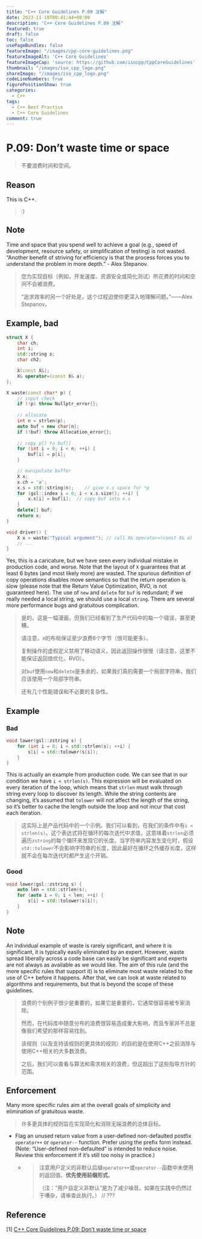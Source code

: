 ```yaml
---
title: "C++ Core Guidelines P.09 注解"
date: 2023-11-18T00:41:44+08:00
description: "C++ Core Guidelines P.09 注解"
featured: true
draft: false
toc: false
usePageBundles: false
featureImage: "/images/cpp-core-guidelines.png"
featureImageAlt: 'C++ Core Guidelines'
featureImageCap: 'source: https://github.com/isocpp/CppCoreGuidelines'
thumbnail: "/images/iso_cpp_logo.png"
shareImage: "/images/iso_cpp_logo.png"
codeLineNumbers: true
figurePositionShow: true
categories:
  - C++
tags:
  - C++ Best Practice
  - C++ Core Guidelines
comment: true
---
```


# P.09: Don’t waste time or space

> 不要浪费时间和空间。

## Reason

This is C++.

> :)

## Note

Time and space that you spend well to achieve a goal (e.g., speed of development, resource safety, or simplification of testing) is not wasted. “Another benefit of striving for efficiency is that the process forces you to understand the problem in more depth.” - Alex Stepanov.

>您为实现目标（例如，开发速度、资源安全或简化测试）所花费的时间和空间不会被浪费。
>
>“追求效率的另一个好处是，这个过程迫使你更深入地理解问题。”——Alex Stepanov。

## Example, bad

```c++
struct X {
    char ch;
    int i;
    std::string s;
    char ch2;

    X(const X&);
    X& operator=(const X& a);
};

X waste(const char* p) {
    // input check
    if (!p) throw Nullptr_error{};
    
    // allocate
    int n = strlen(p);
    auto buf = new char[n];
    if (!buf) throw Allocation_error{};
    
    // copy p[] to buf[]
    for (int i = 0; i < n; ++i) {
        buf[i] = p[i];
    }

    // manipulate buffer
    X x;
    x.ch = 'a';
    x.s = std::string(n);    // give x.s space for *p
    for (gsl::index i = 0; i < x.s.size(); ++i) {
        x.s[i] = buf[i];  // copy buf into x.s
    }
    delete[] buf;
    return x;
}

void driver() {
    X x = waste("Typical argument"); // call X& operator=(const X& a)
    // ...
}
```

Yes, this is a caricature, but we have seen every individual mistake in production code, and worse. Note that the layout of `X` guarantees that at least 6 bytes (and most likely more) are wasted. The spurious definition of copy operations disables move semantics so that the return operation is slow (please note that the Return Value Optimization, RVO, is not guaranteed here). The use of `new` and `delete` for `buf` is redundant; if we really needed a local string, we should use a local `string`. There are several more performance bugs and gratuitous complication.

>是的，这是一幅漫画，但我们已经看到了生产代码中的每一个错误，甚至更糟。
>
>请注意，`X`的布局保证至少浪费6个字节（很可能更多）。
>
>复制操作的虚假定义禁用了移动语义，因此返回操作很慢（请注意，这里不能保证返回值优化，RVO）。
>
>对`buf`使用`new`和`delete`是多余的，如果我们真的需要一个局部字符串，我们应该使用一个局部字符串。
>
>还有几个性能错误和不必要的复杂性。

## Example

### Bad

```c++
void lower(gsl::zstring s) {
    for (int i = 0; i < std::strlen(s); ++i) {
        s[i] = std::tolower(s[i]);
    }
}
```

This is actually an example from production code. We can see that in our condition we have `i < strlen(s)`. This expression will be evaluated on every iteration of the loop, which means that `strlen` must walk through string every loop to discover its length. While the string contents are changing, it’s assumed that `tolower` will not affect the length of the string, so it’s better to cache the length outside the loop and not incur that cost each iteration.

> 这实际上是产品代码中的一个示例。我们可以看到，在我们的条件中有`i < strlen(s)`。这个表达式将在循环的每次迭代中求值，这意味着`strlen`必须遍历`zstring`的每个循环来发现它的长度。当字符串内容发生变化时，假设`std::tolower`不会影响字符串的长度，因此最好在循环之外缓存长度，这样就不会在每次迭代时都产生这个开销。

### Good

```c++
void lower(gsl::zstring s) {
    auto len = std::strlen(s);
    for (auto i = 0; i < len; ++i) {
        s[i] = std::tolower(s[i]);
    }
}
```

## Note

An individual example of waste is rarely significant, and where it is significant, it is typically easily eliminated by an expert. However, waste spread liberally across a code base can easily be significant and experts are not always as available as we would like. The aim of this rule (and the more specific rules that support it) is to eliminate most waste related to the use of C++ before it happens. After that, we can look at waste related to algorithms and requirements, but that is beyond the scope of these guidelines.

>浪费的个别例子很少是重要的，如果它是重要的，它通常很容易被专家消除。
>
>然而，在代码库中随意分布的浪费很容易造成重大影响，而且专家并不总是像我们希望的那样容易找到。
>
>该规则（以及支持该规则的更具体的规则）的目的是在使用C++之前消除与使用C++相关的大多数浪费。
>
>之后，我们可以查看与算法和需求相关的浪费，但这超出了这些指导方针的范围。

## Enforcement

Many more specific rules aim at the overall goals of simplicity and elimination of gratuitous waste.

> 许多更具体的规则旨在实现简化和消除无端浪费的总体目标。

- Flag an unused return value from a user-defined non-defaulted postfix `operator++` or `operator--` function. Prefer using the prefix form instead. (Note: “User-defined non-defaulted” is intended to reduce noise. Review this enforcement if it’s still too noisy in practice.)

  - > 注意用户定义的非默认后缀`operator++`或`operator--`函数中未使用的返回值。**优先使用前缀形式**。
    >
    > （注：“用户自定义非默认”是为了减少噪音。如果在实践中仍然过于嘈杂，请审查此执行。） // ???

## Reference

[1] [C++ Core Guidelines P.09: Don’t waste time or space](https://isocpp.github.io/CppCoreGuidelines/CppCoreGuidelines#p9-dont-waste-time-or-space)
